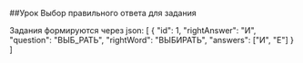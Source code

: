 ##Урок
Выбор правильного ответа для задания  

Задания формируются через json:
[
    {
        "id": 1,
        "rightAnswer": "И",
        "question": "ВЫБ_РАТЬ",
        "rightWord": "ВЫБИРАТЬ",
        "answers": ["И", "Е"]
    }
]
